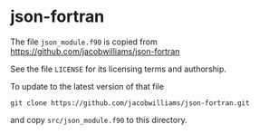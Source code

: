 # json-fortran

The file `json_module.f90` is copied from https://github.com/jacobwilliams/json-fortran

See the file `LICENSE` for its licensing terms and authorship.

To update to the latest version of that file

	git clone https://github.com/jacobwilliams/json-fortran.git

and copy `src/json_module.f90` to this directory.
